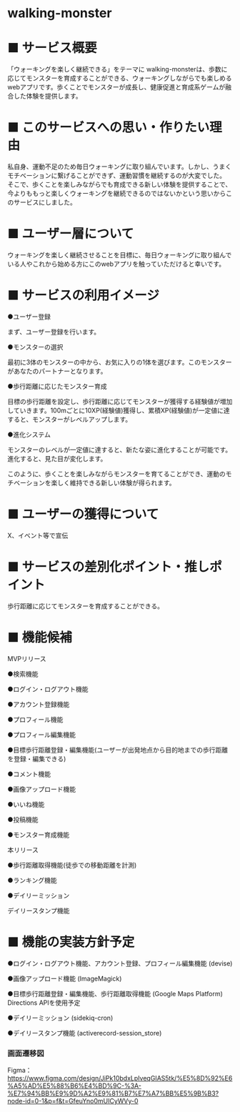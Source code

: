 # walking-monster

# ■ サービス概要                                                               

「ウォーキングを楽しく継続できる」をテーマに walking-monsterは、歩数に応じてモンスターを育成することができる、ウォーキングしながらでも楽しめるwebアプリです。歩くことでモンスターが成長し、健康促進と育成系ゲームが融合した体験を提供します。

# ■ このサービスへの思い・作りたい理由                                                                
私自身、運動不足のため毎日ウォーキングに取り組んでいます。しかし、うまくモチベーションに繋げることができず、運動習慣を継続するのが大変でした。
そこで、歩くことを楽しみながらでも育成できる新しい体験を提供することで、今よりももっと楽しくウォーキングを継続できるのではないかという思いからこのサービスにしました。

# ■ ユーザー層について

ウォーキングを楽しく継続させることを目標に、毎日ウォーキングに取り組んでいる人やこれから始める方にこのwebアプリを触っていただけると幸いです。

# ■ サービスの利用イメージ

●ユーザー登録

まず、ユーザー登録を行います。

●モンスターの選択

最初に3体のモンスターの中から、お気に入りの1体を選びます。このモンスターがあなたのパートナーとなります。

●歩行距離に応じたモンスター育成

目標の歩行距離を設定し、歩行距離に応じてモンスターが獲得する経験値が増加していきます。100mごとに10XP(経験値)獲得し、累積XP(経験値)が一定値に達すると、モンスターがレベルアップします。

●進化システム

モンスターのレベルが一定値に達すると、新たな姿に進化することが可能です。進化すると、見た目が変化します。

このように、歩くことを楽しみながらモンスターを育てることができ、運動のモチベーションを楽しく維持できる新しい体験が得られます。

# ■ ユーザーの獲得について

X、イベント等で宣伝

# ■ サービスの差別化ポイント・推しポイント

歩行距離に応じてモンスターを育成することができる。

# ■ 機能候補                                                             

MVPリリース

●検索機能

●ログイン・ログアウト機能

●アカウント登録機能

●プロフィール機能

●プロフィール編集機能

●目標歩行距離登録・編集機能(ユーザーが出発地点から目的地までの歩行距離を登録・編集できる)

●コメント機能

●画像アップロード機能

●いいね機能

●投稿機能

●モンスター育成機能

本リリース

●歩行距離取得機能(徒歩での移動距離を計測)

●ランキング機能 

●デイリーミッション

デイリースタンプ機能

# ■ 機能の実装方針予定

●ログイン・ログアウト機能、アカウント登録、プロフィール編集機能 (devise) 

●画像アップロード機能 (ImageMagick)

●目標歩行距離登録・編集機能、歩行距離取得機能 (Google Maps Platform)
Directions APIを使用予定

●デイリーミッション (sidekiq-cron)

●デイリースタンプ機能 (activerecord-session_store)

### 画面遷移図
Figma：https://www.figma.com/design/JiPk10bdxLpIveqGIAS5tk/%E5%8D%92%E6%A5%AD%E5%88%B6%E4%BD%9C-%3A-%E7%94%BB%E9%9D%A2%E9%81%B7%E7%A7%BB%E5%9B%B3?node-id=0-1&p=f&t=GfeuYno0mUICyWVy-0